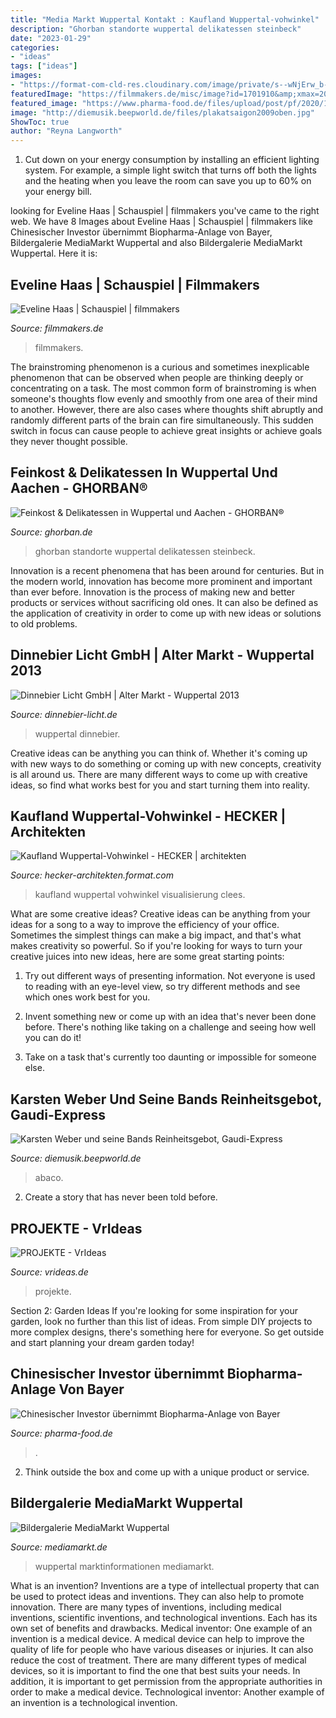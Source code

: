 ```yaml
---
title: "Media Markt Wuppertal Kontakt : Kaufland Wuppertal-vohwinkel"
description: "Ghorban standorte wuppertal delikatessen steinbeck"
date: "2023-01-29"
categories:
- "ideas"
tags: ["ideas"]
images:
- "https://format-com-cld-res.cloudinary.com/image/private/s--wNjErw_b--/c_limit,g_center,h_700,w_65535/fl_keep_iptc.progressive,q_95/v1/3b1d1a050fd0e2db14f150cfe2dc25ac/Kaufland_Visualisierung_Wuppertal.jpg"
featuredImage: "https://filmmakers.de/misc/image?id=1701910&amp;xmax=2000&amp;ymax=225"
featured_image: "https://www.pharma-food.de/files/upload/post/pf/2020/12/298795/bayer_investiert-mehr-als-500-mio-euro-in-die-produktion-von-haemophilie-a-praeparaten_wuppertal.jpg"
image: "http://diemusik.beepworld.de/files/plakatsaigon2009oben.jpg"
ShowToc: true
author: "Reyna Langworth"
---
```



1. Cut down on your energy consumption by installing an efficient lighting system. For example, a simple light switch that turns off both the lights and the heating when you leave the room can save you up to 60% on your energy bill.

	

		
looking for Eveline Haas | Schauspiel | filmmakers you've came to the right web. We have 8 Images about Eveline Haas | Schauspiel | filmmakers like Chinesischer Investor übernimmt Biopharma-Anlage von Bayer, Bildergalerie MediaMarkt Wuppertal and also Bildergalerie MediaMarkt Wuppertal. Here it is:
		
    
## Eveline Haas | Schauspiel | Filmmakers

<img loading=lazy src="https://filmmakers.de/misc/image?id=1701910&amp;xmax=2000&amp;ymax=225" onerror="this.onerror=null;this.src='https://tse3.mm.bing.net/th?id=OIP.CigjhULLjet2spU2RY1WJgAAAA&amp;pid=15.1';" alt="Eveline Haas | Schauspiel | filmmakers">

_Source: filmmakers.de_

>filmmakers. 

	

The brainstroming phenomenon is a curious and sometimes inexplicable phenomenon that can be observed when people are thinking deeply or concentrating on a task. The most common form of brainstroming is when someone's thoughts flow evenly and smoothly from one area of their mind to another. However, there are also cases where thoughts shift abruptly and randomly different parts of the brain can fire simultaneously. This sudden switch in focus can cause people to achieve great insights or achieve goals they never thought possible.

    
## Feinkost &amp; Delikatessen In Wuppertal Und Aachen - GHORBAN®

<img loading=lazy src="https://ghorban.de/mediapool/standorte/standorte_04.jpg" onerror="this.onerror=null;this.src='https://tse4.mm.bing.net/th?id=OIP.jD35f07JdjM4ODBAck0owQHaE8&amp;pid=15.1';" alt="Feinkost &amp; Delikatessen in Wuppertal und Aachen - GHORBAN®">

_Source: ghorban.de_

>ghorban standorte wuppertal delikatessen steinbeck. 

	

Innovation is a recent phenomena that has been around for centuries. But in the modern world, innovation has become more prominent and important than ever before. Innovation is the process of making new and better products or services without sacrificing old ones. It can also be defined as the application of creativity in order to come up with new ideas or solutions to old problems.

    
## Dinnebier Licht GmbH | Alter Markt - Wuppertal 2013

<img loading=lazy src="https://www.dinnebier-licht.de/images/projekte/alter-markt/gallerie/alter-markt-wuppertal-01.jpg" onerror="this.onerror=null;this.src='https://tse2.mm.bing.net/th?id=OIP.tCxUUq4guzEzZqX6xncj8QHaFj&amp;pid=15.1';" alt="Dinnebier Licht GmbH | Alter Markt - Wuppertal 2013">

_Source: dinnebier-licht.de_

>wuppertal dinnebier. 

	

Creative ideas can be anything you can think of. Whether it's coming up with new ways to do something or coming up with new concepts, creativity is all around us. There are many different ways to come up with creative ideas, so find what works best for you and start turning them into reality.

    
## Kaufland Wuppertal-Vohwinkel - HECKER | Architekten

<img loading=lazy src="https://format-com-cld-res.cloudinary.com/image/private/s--wNjErw_b--/c_limit,g_center,h_700,w_65535/fl_keep_iptc.progressive,q_95/v1/3b1d1a050fd0e2db14f150cfe2dc25ac/Kaufland_Visualisierung_Wuppertal.jpg" onerror="this.onerror=null;this.src='https://tse4.mm.bing.net/th?id=OIP.ndBN-Jq1pLSHwZJ2LuY_iwHaDW&amp;pid=15.1';" alt="Kaufland Wuppertal-Vohwinkel - HECKER | architekten">

_Source: hecker-architekten.format.com_

>kaufland wuppertal vohwinkel visualisierung clees. 

	

What are some creative ideas?
Creative ideas can be anything from your ideas for a song to a way to improve the efficiency of your office. Sometimes the simplest things can make a big impact, and that's what makes creativity so powerful. So if you're looking for ways to turn your creative juices into new ideas, here are some great starting points: 
1. Try out different ways of presenting information. Not everyone is used to reading with an eye-level view, so try different methods and see which ones work best for you.

2. Invent something new or come up with an idea that's never been done before. There's nothing like taking on a challenge and seeing how well you can do it!

3. Take on a task that's currently too daunting or impossible for someone else.

    
## Karsten Weber Und Seine Bands Reinheitsgebot, Gaudi-Express

<img loading=lazy src="http://diemusik.beepworld.de/files/plakatsaigon2009oben.jpg" onerror="this.onerror=null;this.src='https://tse1.mm.bing.net/th?id=OIP.u_j44vgbfDhpKg8bg8gWlAHaCf&amp;pid=15.1';" alt="Karsten Weber und seine Bands Reinheitsgebot, Gaudi-Express">

_Source: diemusik.beepworld.de_

>abaco. 

	

2. Create a story that has never been told before.

    
## PROJEKTE - VrIdeas

<img loading=lazy src="https://vrideas.de/wp-content/uploads/2021/02/medivital-logo2-02.jpg" onerror="this.onerror=null;this.src='https://tse2.mm.bing.net/th?id=OIP.NRQPWOcpR6cHG5YSiZWzcQHaFP&amp;pid=15.1';" alt="PROJEKTE - VrIdeas">

_Source: vrideas.de_

>projekte. 

	

Section 2: Garden Ideas
If you're looking for some inspiration for your garden, look no further than this list of ideas. From simple DIY projects to more complex designs, there's something here for everyone. So get outside and start planning your dream garden today!

    
## Chinesischer Investor übernimmt Biopharma-Anlage Von Bayer

<img loading=lazy src="https://www.pharma-food.de/files/upload/post/pf/2020/12/298795/bayer_investiert-mehr-als-500-mio-euro-in-die-produktion-von-haemophilie-a-praeparaten_wuppertal.jpg" onerror="this.onerror=null;this.src='https://tse4.mm.bing.net/th?id=OIP.jD3KU39PvvdnHf_kPhrjtAHaFh&amp;pid=15.1';" alt="Chinesischer Investor übernimmt Biopharma-Anlage von Bayer">

_Source: pharma-food.de_

>. 

	

2. Think outside the box and come up with a unique product or service.

    
## Bildergalerie MediaMarkt Wuppertal

<img loading=lazy src="https://www.mediamarkt.de/markt/assets/cms/outlet/58/outlet_images/detail_490_medium.jpg" onerror="this.onerror=null;this.src='https://tse1.mm.bing.net/th?id=OIP.nce5LdpyKXSWJSjc3hee7AHaDZ&amp;pid=15.1';" alt="Bildergalerie MediaMarkt Wuppertal">

_Source: mediamarkt.de_

>wuppertal marktinformationen mediamarkt. 

	

What is an invention?
Inventions are a type of intellectual property that can be used to protect ideas and inventions. They can also help to promote innovation. There are many types of inventions, including medical inventions, scientific inventions, and technological inventions. Each has its own set of benefits and drawbacks.
Medical inventor: 
One example of an invention is a medical device. A medical device can help to improve the quality of life for people who have various diseases or injuries. It can also reduce the cost of treatment. 
There are many different types of medical devices, so it is important to find the one that best suits your needs. In addition, it is important to get permission from the appropriate authorities in order to make a medical device. 
Technological inventor: 
Another example of an invention is a technological invention.

